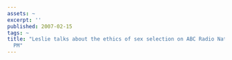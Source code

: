 ```yaml
---
assets: ~
excerpt: ''
published: 2007-02-15
tags: ~
title: "Leslie talks about the ethics of sex selection on ABC Radio Nationalâ\x80\x99s
  PM"
---
```

